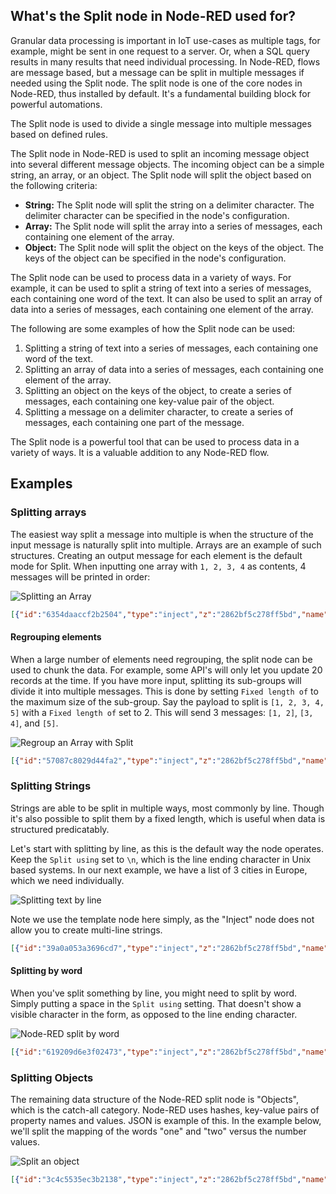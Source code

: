 ## What's the Split node in Node-RED used for?

Granular data processing is important in IoT use-cases as multiple tags, for
example, might be sent in one request to a server. Or, when a SQL query results in
many results that need individual processing. In Node-RED, flows are message
based, but a message can be split in multiple messages if needed using the Split
node. The split node is one of the core nodes in Node-RED, thus installed by
default. It's a fundamental building block for powerful automations.

The Split node is used to divide a single message into multiple messages based
on defined rules.

The Split node in Node-RED is used to split an incoming message object into several different message objects. The incoming object can be a simple string, an array, or an object. The Split node will split the object based on the following criteria:
- **String:** The Split node will split the string on a delimiter character. The delimiter character can be specified in the node's configuration.
- **Array:** The Split node will split the array into a series of messages, each containing one element of the array.
- **Object:** The Split node will split the object on the keys of the object. The keys of the object can be specified in the node's configuration.

The Split node can be used to process data in a variety of ways. For example,
it can be used to split a string of text into a series of messages, each containing
one word of the text. It can also be used to split an array of data into a series
of messages, each containing one element of the array.

The following are some examples of how the Split node can be used:
1. Splitting a string of text into a series of messages, each containing one word of the text.
1. Splitting an array of data into a series of messages, each containing one element of the array.
1. Splitting an object on the keys of the object, to create a series of messages, each containing one key-value pair of the object.
1. Splitting a message on a delimiter character, to create a series of messages, each containing one part of the message.

The Split node is a powerful tool that can be used to process data in a variety of ways. It is a valuable addition to any Node-RED flow.

## Examples

### Splitting arrays

The easiest way split a message into multiple is when the structure of the input
message is naturally split into multiple. Arrays are an example of such structures.
Creating an output message for each element is the default mode for Split. When
inputting one array with `1, 2, 3, 4` as contents, 4 messages will be printed in
order:

![Splitting an Array](./images/split-node-array.png)

```json
[{"id":"6354daaccf2b2504","type":"inject","z":"2862bf5c278ff5bd","name":"","props":[{"p":"payload"}],"repeat":"","crontab":"","once":false,"onceDelay":0.1,"topic":"","payload":"[1, 2, 3, 4]","payloadType":"json","x":140,"y":100,"wires":[["82ab52c7f894f725"]]},{"id":"82ab52c7f894f725","type":"split","z":"2862bf5c278ff5bd","name":"Split Array","splt":"\\n","spltType":"str","arraySplt":1,"arraySpltType":"len","stream":false,"addname":"","x":310,"y":100,"wires":[["80ee79b75e373ba9"]]},{"id":"80ee79b75e373ba9","type":"debug","z":"2862bf5c278ff5bd","name":"Print individual values","active":true,"tosidebar":true,"console":false,"tostatus":false,"complete":"payload","targetType":"msg","statusVal":"","statusType":"auto","x":520,"y":100,"wires":[]}]
```

#### Regrouping elements

When a large number of elements need regrouping, the split node can be used to chunk the data. For example, some API's will only let you update 20
records at the time. If you have more input, splitting its sub-groups will divide it into multiple messages. This is done by setting
`Fixed length of` to the maximum size of the sub-group. Say the payload to split
is `[1, 2, 3, 4, 5]` with a `Fixed length of` set to 2. This will send 3
messages: `[1, 2]`, `[3, 4]`, and `[5]`.

![Regroup an Array with Split](./images/split-node-regroup.png)

```json
[{"id":"57087c8029d44fa2","type":"inject","z":"2862bf5c278ff5bd","name":"","props":[{"p":"payload"}],"repeat":"","crontab":"","once":false,"onceDelay":0.1,"topic":"","payload":"[1, 2, 3, 4, 5]","payloadType":"json","x":150,"y":160,"wires":[["b8d0aec7f0cba6c5"]]},{"id":"b8d0aec7f0cba6c5","type":"split","z":"2862bf5c278ff5bd","name":"Regroup array","splt":"\\n","spltType":"str","arraySplt":"2","arraySpltType":"len","stream":false,"addname":"","x":340,"y":160,"wires":[["d45d698bae8b575d"]]},{"id":"d45d698bae8b575d","type":"debug","z":"2862bf5c278ff5bd","name":"Print individual values","active":true,"tosidebar":true,"console":false,"tostatus":false,"complete":"payload","targetType":"msg","statusVal":"","statusType":"auto","x":560,"y":160,"wires":[]}]
```

### Splitting Strings

Strings are able to be split in multiple ways, most commonly by line. Though it's
also possible to split them by a fixed length, which is useful when data is structured
predicatably.

Let's start with splitting by line, as this is the default way the node operates.
Keep the `Split using` set to `\n`, which is the line ending character in Unix
based systems. In our next example, we have a list of 3 cities in Europe, which
we need individually. 

![Splitting text by line](./images/split-node-by-line.png "Node-RED flow to split text by line")

Note we use the template node here simply, as the "Inject" node does not allow you
to create multi-line strings.

```json
[{"id":"39a0a053a3696cd7","type":"inject","z":"2862bf5c278ff5bd","name":"Trigger","props":[],"repeat":"","crontab":"","once":false,"onceDelay":0.1,"topic":"","x":130,"y":220,"wires":[["60bf012438abb4eb"]]},{"id":"4b56a3ed831df59e","type":"split","z":"2862bf5c278ff5bd","name":"Split by line","splt":"\\n","spltType":"str","arraySplt":1,"arraySpltType":"len","stream":false,"addname":"","x":470,"y":220,"wires":[["31f8ca22882b297f"]]},{"id":"31f8ca22882b297f","type":"debug","z":"2862bf5c278ff5bd","name":"Print each line","active":true,"tosidebar":true,"console":false,"tostatus":false,"complete":"payload","targetType":"msg","statusVal":"","statusType":"auto","x":660,"y":220,"wires":[]},{"id":"60bf012438abb4eb","type":"template","z":"2862bf5c278ff5bd","name":"Data in lines","field":"payload","fieldType":"msg","format":"handlebars","syntax":"mustache","template":"Amsterdam\nAndorra la Vella\nAthens","output":"str","x":290,"y":220,"wires":[["4b56a3ed831df59e"]]}]
```

#### Splitting by word

When you've split something by line, you might need to split by word. Simply
putting a space in the `Split using` setting. That doesn't show a visible character
in the form, as opposed to the line ending character.

![Node-RED split by word](./images/split-node-by-word.png "Split text by space in Node-RED")

```json
[{"id":"619209d6e3f02473","type":"inject","z":"2862bf5c278ff5bd","name":"","props":[{"p":"payload"}],"repeat":"","crontab":"","once":false,"onceDelay":0.1,"topic":"","payload":"foo bar","payloadType":"str","x":130,"y":280,"wires":[["15b9b3d17a64e2c7"]]},{"id":"15b9b3d17a64e2c7","type":"split","z":"2862bf5c278ff5bd","name":"Split by space","splt":" ","spltType":"str","arraySplt":1,"arraySpltType":"len","stream":false,"addname":"","x":300,"y":280,"wires":[["12607e8708ef58f2"]]},{"id":"12607e8708ef58f2","type":"debug","z":"2862bf5c278ff5bd","name":"Print each word","active":true,"tosidebar":true,"console":false,"tostatus":false,"complete":"payload","targetType":"msg","statusVal":"","statusType":"auto","x":500,"y":280,"wires":[]}]
```

### Splitting Objects

The remaining data structure of the Node-RED split node is "Objects", which is
the catch-all category. Node-RED uses hashes, key-value pairs of property names
and values. JSON is example of this. In the example below, we'll split the mapping
of the words "one" and "two" versus the number values.

![Split an object](./images/split-node-hash.png "Split arbitrary objects")

```json
[{"id":"3c4c5535ec3b2138","type":"inject","z":"2862bf5c278ff5bd","name":"","props":[{"p":"payload"}],"repeat":"","crontab":"","once":false,"onceDelay":0.1,"topic":"","payload":"{\"one\": 1, \"two\": 2}","payloadType":"json","x":170,"y":340,"wires":[["eb3227c954debb95"]]},{"id":"eb3227c954debb95","type":"split","z":"2862bf5c278ff5bd","name":"Split map","splt":"\\n","spltType":"str","arraySplt":"1","arraySpltType":"len","stream":false,"addname":"","x":360,"y":340,"wires":[["8c82877cdaff8f0d"]]},{"id":"8c82877cdaff8f0d","type":"debug","z":"2862bf5c278ff5bd","name":"Print property values","active":true,"tosidebar":true,"console":false,"tostatus":false,"complete":"payload","targetType":"msg","statusVal":"","statusType":"auto","x":560,"y":340,"wires":[]}]
```
